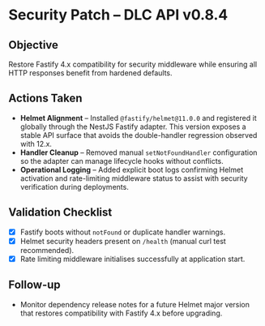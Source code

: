 # Security Patch – DLC API v0.8.4

## Objective
Restore Fastify 4.x compatibility for security middleware while ensuring all
HTTP responses benefit from hardened defaults.

## Actions Taken
- **Helmet Alignment** – Installed `@fastify/helmet@11.0.0` and registered it
  globally through the NestJS Fastify adapter. This version exposes a stable
  API surface that avoids the double-handler regression observed with 12.x.
- **Handler Cleanup** – Removed manual `setNotFoundHandler` configuration so the
  adapter can manage lifecycle hooks without conflicts.
- **Operational Logging** – Added explicit boot logs confirming Helmet
  activation and rate-limiting middleware status to assist with security
  verification during deployments.

## Validation Checklist
- [x] Fastify boots without `notFound` or duplicate handler warnings.
- [x] Helmet security headers present on `/health` (manual curl test recommended).
- [x] Rate limiting middleware initialises successfully at application start.

## Follow-up
- Monitor dependency release notes for a future Helmet major version that
  restores compatibility with Fastify 4.x before upgrading.
